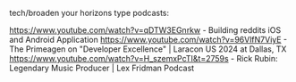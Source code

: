 tech/broaden your horizons type podcasts:


https://www.youtube.com/watch?v=qDTW3EGnrkw - Building reddits iOS and Android Application
https://www.youtube.com/watch?v=96VlfN7ViyE - The Primeagen on "Developer Excellence" | Laracon US 2024 at Dallas, TX
https://www.youtube.com/watch?v=H_szemxPcTI&t=2759s - Rick Rubin: Legendary Music Producer | Lex Fridman Podcast
